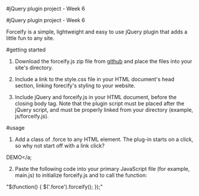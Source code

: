 #jQuery plugin project - Week 6

#jQuery plugin project - Week 6

Forceify is a simple, lightweight and easy to use jQuery plugin that adds a little fun to any site.

#getting started

1. Download the forceify.js zip file from <a href="http://www.github.com/shawnebeyer">github</a> and place the files into your site's directory.

2. Include a link to the style.css file in your HTML document's head section, linking forecify's styling to your website.

3. Include jQuery and forceify.js in your HTML document, before the closing body tag. Note that the plugin script must be placed after the jQuery script, and must be properly linked from your directory (example, js/forceify.js).

#usage

1. Add a class of .force to any HTML element. The plug-in starts on a click, so why not start off with a link click?

<a class="force">DEMO</a; 

2. Paste the following code into your primary JavaScript file (for example, main.js) to initialize forceify.js and to call the function:

"$(function() {
	$('.force').forceify();
});"
